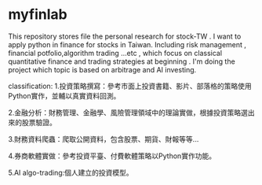 # myfinlab
This repository stores file the personal research for stock-TW .
I want to apply python in finance for stocks in Taiwan.
Including risk management , financial potfolio,algorithm trading
...etc , which focus on classical quantitative finance and trading strategies at beginning .
I'm doing the project which topic is based on arbitrage and AI investing.



classification:
1.投資策略撰寫：參考市面上投資書籍、影片、部落格的策略使用Python實作，並輔以真實資料回測。

2.金融分析：財務管理、金融學、風險管理領域中的理論實做，根據投資策略選出來的股票驗證。

3.財務資料爬蟲：爬取公開資料，包含股票、期貨、財報等等...

4.券商軟體實做：參考投資平臺、付費軟體策略以Python實作功能。

5.AI algo-trading:個人建立的投資模型。
